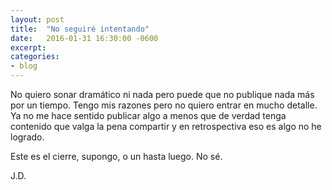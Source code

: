 ```yaml
---
layout: post
title:  "No seguiré intentando"
date:   2016-01-31 16:30:00 -0600
excerpt: 
categories:
- blog
---
```


No quiero sonar dramático ni nada pero puede que no publique nada más por un tiempo. Tengo mis razones pero no quiero entrar en mucho detalle. Ya no me hace sentido publicar algo a menos que de verdad tenga contenido que valga la pena compartir y en retrospectiva eso es algo no he logrado.

Este es el cierre, supongo, o un hasta luego. No sé.

J.D.